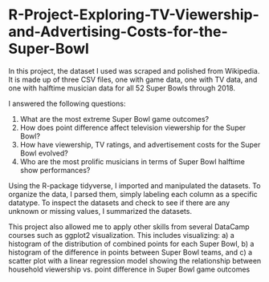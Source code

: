 # R-Project-Exploring-TV-Viewership-and-Advertising-Costs-for-the-Super-Bowl

In this project, the dataset I used was scraped and polished from Wikipedia. It is made up of three CSV files, one with game data, one with TV data, and one with halftime musician data for all 52 Super Bowls through 2018.

I answered the following questions: 

1) What are the most extreme Super Bowl game outcomes?
2) How does point difference affect television viewership for the Super Bowl?
3) How have viewership, TV ratings, and advertisement costs for the Super Bowl evolved?
4) Who are the most prolific musicians in terms of Super Bowl halftime show performances?

Using the R-package tidyverse,  I imported and manipulated the datasets. To organize the data, I parsed them, simply labeling each column as a specific datatype. To inspect the datasets and check to see if there are any unknown or missing values, I summarized the datasets. 

This project also allowed me to apply other skills from several DataCamp courses such as ggplot2 visualization. This includes visualizing: a) a histogram of the distribution of combined points for each Super Bowl, b) a histogram of the difference in points between Super Bowl teams, and c) a scatter plot with a linear regression model showing the relationship between household viewership vs. point difference in Super Bowl game outcomes
